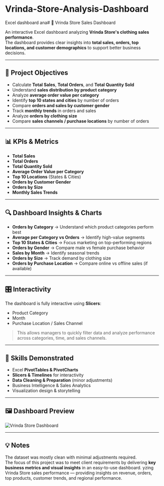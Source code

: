 # Vrinda-Store-Analysis-Dashboard
Excel dashboard ana# 👕 Vrinda Store Sales Dashboard

An interactive Excel dashboard analyzing **Vrinda Store's clothing sales performance**.  
The dashboard provides clear insights into **total sales, orders, top locations, and customer demographics** to support better business decisions.

---

## 🎯 Project Objectives
- Calculate **Total Sales**, **Total Orders**, and **Total Quantity Sold**
- Understand **sales distribution by product category**
- Analyze **average order value per category**
- Identify **top 10 states and cities** by number of orders
- Compare **orders and sales by customer gender**
- Track **monthly trends** in orders and sales
- Analyze **orders by clothing size**
- Compare **sales channels / purchase locations** by number of orders

---

## 📊 KPIs & Metrics
- **Total Sales**
- **Total Orders**
- **Total Quantity Sold**
- **Average Order Value per Category**
- **Top 10 Locations** (States & Cities)
- **Orders by Customer Gender**
- **Orders by Size**
- **Monthly Sales Trends**

---

## 🔍 Dashboard Insights & Charts
- **Orders by Category** → Understand which product categories perform best  
- **Average per Category vs Orders** → Identify high-value segments  
- **Top 10 States & Cities** → Focus marketing on top-performing regions  
- **Orders by Gender** → Compare male vs female purchase behavior  
- **Sales by Month** → Identify seasonal trends  
- **Orders by Size** → Track demand by clothing size  
- **Orders by Purchase Location** → Compare online vs offline sales (if available)

---

## 🎛 Interactivity
The dashboard is fully interactive using **Slicers**:
- Product Category
- Month
- Purchase Location / Sales Channel

> This allows managers to quickly filter data and analyze performance across categories, time, and sales channels.

---

## 🧠 Skills Demonstrated
- Excel **PivotTables & PivotCharts**
- **Slicers & Timelines** for interactivity
- **Data Cleaning & Preparation** (minor adjustments)
- Business Intelligence & Sales Analytics
- Visualization design & storytelling

---

## 🖼️ Dashboard Preview
![Vrinda Store Dashboard](images/vrinda_dashboard.png)

---

## 💡 Notes
The dataset was mostly clean with minimal adjustments required.  
The focus of this project was to meet client requirements by delivering **key business metrics and visual insights** in an easy-to-use dashboard.
yzing Vrinda Store sales performance — providing insights on revenue, orders, top products, customer trends, and regional performance.
